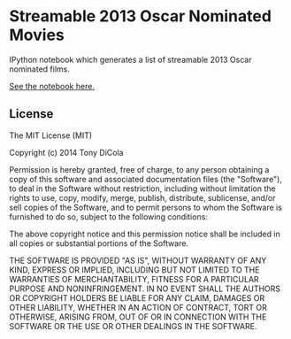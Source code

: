 Streamable 2013 Oscar Nominated Movies
======================================

IPython notebook which generates a list of streamable 2013 Oscar nominated films.

[See the notebook here.](http://htmlpreview.github.io/?http://github.com/tdicola/Oscars_2013/blob/master/Streamable%202013%20Oscar%20Nominees.html)

License
-------

The MIT License (MIT)

Copyright (c) 2014 Tony DiCola

Permission is hereby granted, free of charge, to any person obtaining a copy
of this software and associated documentation files (the "Software"), to deal
in the Software without restriction, including without limitation the rights
to use, copy, modify, merge, publish, distribute, sublicense, and/or sell
copies of the Software, and to permit persons to whom the Software is
furnished to do so, subject to the following conditions:

The above copyright notice and this permission notice shall be included in
all copies or substantial portions of the Software.

THE SOFTWARE IS PROVIDED "AS IS", WITHOUT WARRANTY OF ANY KIND, EXPRESS OR
IMPLIED, INCLUDING BUT NOT LIMITED TO THE WARRANTIES OF MERCHANTABILITY,
FITNESS FOR A PARTICULAR PURPOSE AND NONINFRINGEMENT. IN NO EVENT SHALL THE
AUTHORS OR COPYRIGHT HOLDERS BE LIABLE FOR ANY CLAIM, DAMAGES OR OTHER
LIABILITY, WHETHER IN AN ACTION OF CONTRACT, TORT OR OTHERWISE, ARISING FROM,
OUT OF OR IN CONNECTION WITH THE SOFTWARE OR THE USE OR OTHER DEALINGS IN
THE SOFTWARE.
